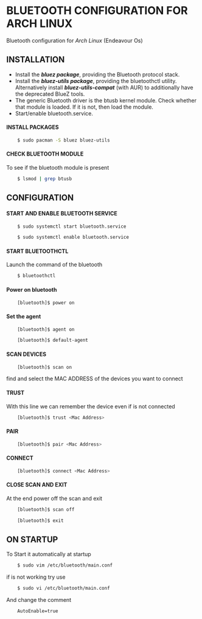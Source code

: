 # BLUETOOTH CONFIGURATION FOR ARCH LINUX

Bluetooth configuration for _Arch Linux_ (Endeavour Os)

## INSTALLATION

- Install the ***bluez package***, providing the Bluetooth protocol stack.
- Install the ***bluez-utils package***, providing the bluetoothctl utility.
 Alternatively install ***bluez-utils-compat*** (with AUR) to additionally have the deprecated BlueZ tools.
- The generic Bluetooth driver is the btusb kernel module. Check whether that module is loaded. If it is not, then load the module.
- Start/enable bluetooth.service.

#### INSTALL PACKAGES
~~~ sh
	$ sudo pacman -S bluez bluez-utils
~~~
#### CHECK BLUETOOTH MODULE

To see if the bluetooth module is present

~~~ sh
	$ lsmod | grep btusb
~~~
## CONFIGURATION
#### START AND ENABLE BLUETOOTH SERVICE

~~~ sh
	$ sudo systemctl start bluetooth.service
~~~

~~~ sh
	$ sudo systemctl enable bluetooth.service
~~~

#### START BLUETOOTHCTL
Launch the command of the bluetooth

~~~ sh
	$ bluetoothctl
~~~
#### Power on bluetooth
~~~ sh
	[bluetooth]$ power on
~~~
#### Set the agent

~~~ sh
	[bluetooth]$ agent on
~~~

~~~ sh
	[bluetooth]$ default-agent
~~~
#### SCAN DEVICES

~~~ sh
	[bluetooth]$ scan on
~~~

find and select the MAC ADDRESS of the devices you want to connect
#### TRUST
With this line we can remember the device even if is not connected
~~~ sh
	[bluetooth]$ trust <Mac Address>
~~~

#### PAIR

~~~ sh
	[bluetooth]$ pair <Mac Address>
~~~

#### CONNECT

~~~ sh
	[bluetooth]$ connect <Mac Address>
~~~

#### CLOSE SCAN AND EXIT
At the end power off the scan and exit

~~~ sh
	[bluetooth]$ scan off
~~~
~~~ sh
	[bluetooth]$ exit
~~~

## ON STARTUP
To Start it automatically at startup
~~~ sh
 	$ sudo vim /etc/bluetooth/main.conf
~~~

if is not working try use

~~~ sh
	$ sudo vi /etc/bluetooth/main.conf
~~~

And change the comment 
~~~
	AutoEnable=true
~~~


